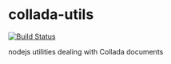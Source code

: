 # collada-utils

[![Build Status](https://travis-ci.org/fl4re/collada-nodejs-utils.svg?branch=master)](https://travis-ci.org/fl4re/collada-nodejs-utils)

nodejs utilities dealing with Collada documents

